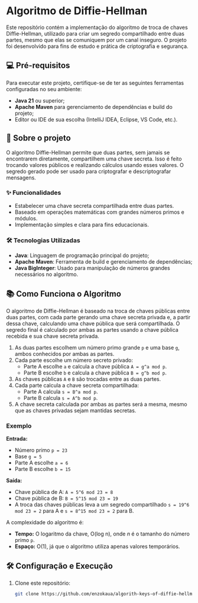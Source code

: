 # Algoritmo de Diffie-Hellman

Este repositório contém a implementação do algoritmo de troca de chaves Diffie-Hellman, utilizado para criar um segredo compartilhado entre duas partes, mesmo que elas se comuniquem por um canal inseguro. O projeto foi desenvolvido para fins de estudo e prática de criptografia e segurança.

## 💻 Pré-requisitos

Para executar este projeto, certifique-se de ter as seguintes ferramentas configuradas no seu ambiente:

- **Java 21** ou superior;
- **Apache Maven** para gerenciamento de dependências e build do projeto;
- Editor ou IDE de sua escolha (IntelliJ IDEA, Eclipse, VS Code, etc.).

## 🚀 Sobre o projeto

O algoritmo Diffie-Hellman permite que duas partes, sem jamais se encontrarem diretamente, compartilhem uma chave secreta. Isso é feito trocando valores públicos e realizando cálculos usando esses valores. O segredo gerado pode ser usado para criptografar e descriptografar mensagens.

### ✨ Funcionalidades

- Estabelecer uma chave secreta compartilhada entre duas partes.
- Baseado em operações matemáticas com grandes números primos e módulos.
- Implementação simples e clara para fins educacionais.

### 🛠️ Tecnologias Utilizadas

- **Java**: Linguagem de programação principal do projeto;
- **Apache Maven**: Ferramenta de build e gerenciamento de dependências;
- **Java BigInteger**: Usado para manipulação de números grandes necessários no algoritmo.

## 📚 Como Funciona o Algoritmo

O algoritmo de Diffie-Hellman é baseado na troca de chaves públicas entre duas partes, com cada parte gerando uma chave secreta privada e, a partir dessa chave, calculando uma chave pública que será compartilhada. O segredo final é calculado por ambas as partes usando a chave pública recebida e sua chave secreta privada.

1. As duas partes escolhem um número primo grande `p` e uma base `g`, ambos conhecidos por ambas as partes.
2. Cada parte escolhe um número secreto privado:
   - Parte A escolhe `a` e calcula a chave pública `A = g^a mod p`.
   - Parte B escolhe `b` e calcula a chave pública `B = g^b mod p`.
3. As chaves públicas `A` e `B` são trocadas entre as duas partes.
4. Cada parte calcula a chave secreta compartilhada:
   - Parte A calcula `s = B^a mod p`.
   - Parte B calcula `s = A^b mod p`.
5. A chave secreta calculada por ambas as partes será a mesma, mesmo que as chaves privadas sejam mantidas secretas.

### Exemplo

**Entrada:**  
- Número primo `p = 23`
- Base `g = 5`
- Parte A escolhe `a = 6`
- Parte B escolhe `b = 15`

**Saída:**  
- Chave pública de A: `A = 5^6 mod 23 = 8`
- Chave pública de B: `B = 5^15 mod 23 = 19`
- A troca das chaves públicas leva a um segredo compartilhado `s = 19^6 mod 23 = 2` para A e `s = 8^15 mod 23 = 2` para B.

A complexidade do algoritmo é:
- **Tempo:** O logaritmo da chave, O(log n), onde *n* é o tamanho do número primo `p`.
- **Espaço:** O(1), já que o algoritmo utiliza apenas valores temporários.

## 🛠️ Configuração e Execução

1. Clone este repositório:
   
   ```bash
   git clone https://github.com/enzokaua/algorith-keys-of-diffie-hellman
